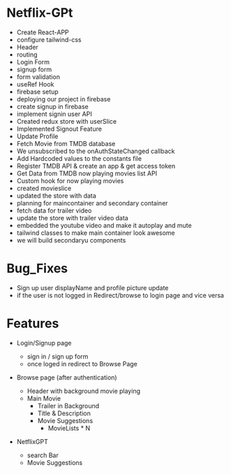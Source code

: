 # Netflix-GPt

- Create React-APP
- configure tailwind-css
- Header
- routing
- Login Form
- signup form
- form validation
- useRef Hook 
- firebase setup
- deploying our project in firebase
- create signup in firebase
- implement signin user API
- Created redux store with userSlice
-  Implemented Signout Feature
- Update Profile
- Fetch Movie from TMDB database
- We unsubscribed to the onAuthStateChanged callback
- Add Hardcoded values to the constants file
- Register TMDB API & create an app & get access token
- Get Data from TMDB now playing movies list API
- Custom hook for now playing movies
- created movieslice
- updated the store with data
- planning for maincontainer and secondary container
- fetch data for trailer video
- update the store with trailer video data
- embedded the youtube video and make it autoplay and mute
- tailwind classes to make main container look awesome
- we will build secondaryu components 

# Bug_Fixes
- Sign up user displayName and profile picture update
- if the user is not logged in Redirect/browse to login page and vice versa


# Features

- Login/Signup page
    - sign in / sign up form
    - once loged in redirect to Browse Page
- Browse page (after authentication)
    - Header with background movie playing
    - Main Movie
        - Trailer in Background
        - Title & Description
        - Movie Suggestions
            - MovieLists * N 

- NetflixGPT
    - search Bar
    - Movie Suggestions
